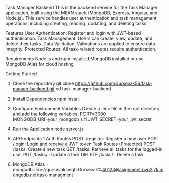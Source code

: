 Task Manager Backend
This is the backend service for the Task Manager application, built using the MEAN stack (MongoDB, Express, Angular, and Node.js). This service handles user authentication and task management operations, including creating, reading, updating, and deleting tasks.

Features
User Authentication: Register and login with JWT-based authentication.
Task Management: Users can create, view, update, and delete their tasks.
Data Validation: Validations are applied to ensure data integrity.
Protected Routes: All task-related routes require authentication.

Requirements
Node.js and npm installed
MongoDB installed or use MongoDB Atlas for cloud hosting

Getting Started
1. Clone the repository
   git clone https://github.com/Gursevak56/task-manaer-backend.git
   cd task-manager-backend
2. Install Dependencies
   npm install
3. Configure Environment Variables
   Create a .env file in the root directory and add the following variables:
    PORT=3000
    MONGODB_URI=your_mongodb_uri
    JWT_SECRET=your_jwt_secret
4. Run the Application
    node server.js
6. API Endpoints
   1.Auth Routes
      POST /register: Register a new user
      POST /login: Login and receive a JWT token
      Task Routes (Protected)
      POST /tasks: Create a new task
      GET /tasks: Retrieve all tasks for the logged-in user
      PUT /tasks/
      : Update a task
      DELETE /tasks/
      : Delete a task

  
7. MongoDB Atlas = mongodb+srv://gursevaksingh:Gursevak%40123@asignment.pvp2j7k.mongodb.net/task-managment
